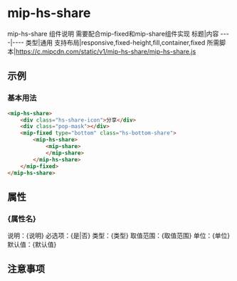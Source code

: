 # mip-hs-share

mip-hs-share 组件说明
需要配合mip-fixed和mip-share组件实现
标题|内容
----|----
类型|通用
支持布局|responsive,fixed-height,fill,container,fixed
所需脚本|https://c.mipcdn.com/static/v1/mip-hs-share/mip-hs-share.js

## 示例

### 基本用法
```html
<mip-hs-share>
    <div class="hs-share-icon">分享</div>
	<div class="pop-mask"></div>	
	<mip-fixed type="bottom" class="hs-bottom-share">
		<mip-hs-share>
		    <mip-share>
		    </mip-share>
	    </mip-hs-share>
	</mip-fixed>
</mip-hs-share>
```

## 属性

### {属性名}

说明：{说明}
必选项：{是|否}
类型：{类型}
取值范围：{取值范围}
单位：{单位}
默认值：{默认值}

## 注意事项

